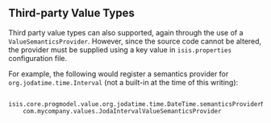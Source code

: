 Third-party Value Types
-----------------------

Third party value types can also supported, again
through the use of a `ValueSemanticsProvider`. However, since the source code cannot be altered, the provider must be supplied using a key value in `isis.properties` configuration file.

For example, the following would register a semantics provider for `org.jodatime.time.Interval` (not a built-in at the time of this writing):

      isis.core.progmodel.value.org.jodatime.time.DateTime.semanticsProviderName=\
        com.mycompany.values.JodaIntervalValueSemanticsProvider

